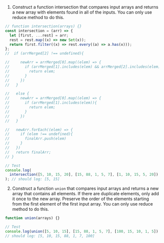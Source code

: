 1. Construct a function intersection that compares input arrays and returns a new array with elements found in all of the inputs. You can only use reduce method to do this.

```js
// function intersection(arrays) {}
const intersection = (arr) => {
  let [first, ...rest] = arr;
  rest = rest.map((x) => new Set(x));
  return first.filter((x) => rest.every((a) => a.has(x)));
};
//  if (arrMerged[2] !== undefined){

//     newArr = arrMerged[0].map((elem) => {
//       if (arrMerged[1].includes(elem) && arrMerged[2].includes(elem)){
//         return elem;
//       }
//     })
//   }

//   else {
//     newArr = arrMerged[0].map((elem) => {
//       if (arrMerged[1].includes(elem)){
//         return elem;
//       }
//     })
//   }

//   newArr.forEach((elem) => {
//     if (elem !== undefined){
//       finalArr.push(elem)
//     }
//   })
//   return finalArr;
// }

// Test
console.log(
  intersection([5, 10, 15, 20], [15, 88, 1, 5, 7], [1, 10, 15, 5, 20])
); // should log: [5, 15]
```

2. Construct a function `union` that compares input arrays and returns a new array that contains all elements. If there are duplicate elements, only add it once to the new array. Preserve the order of the elements starting from the first element of the first input array. You can only use reduce method to do this.

```js
function union(arrays) {}

// Test
console.log(union([5, 10, 15], [15, 88, 1, 5, 7], [100, 15, 10, 1, 5]));
// should log: [5, 10, 15, 88, 1, 7, 100]
```

